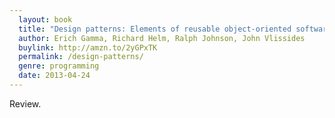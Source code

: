 ```yaml
---
  layout: book
  title: "Design patterns: Elements of reusable object-oriented software"
  author: Erich Gamma, Richard Helm, Ralph Johnson, John Vlissides
  buylink: http://amzn.to/2yGPxTK
  permalink: /design-patterns/
  genre: programming
  date: 2013-04-24
---
```


Review.